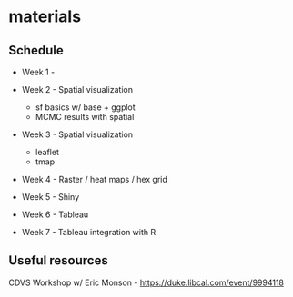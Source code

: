 # materials

## Schedule

* Week 1 - 

* Week 2 - Spatial visualization 
  - sf basics w/ base + ggplot
  - MCMC results with spatial

* Week 3 - Spatial visualization
  - leaflet
  - tmap

* Week 4 - Raster / heat maps / hex grid

* Week 5 - Shiny 

* Week 6 - Tableau

* Week 7 - Tableau integration with R


## Useful resources

CDVS Workshop w/ Eric Monson - https://duke.libcal.com/event/9994118

